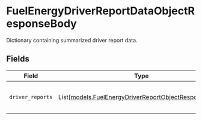 # FuelEnergyDriverReportDataObjectResponseBody

Dictionary containing summarized driver report data.


## Fields

| Field                                                                                                          | Type                                                                                                           | Required                                                                                                       | Description                                                                                                    |
| -------------------------------------------------------------------------------------------------------------- | -------------------------------------------------------------------------------------------------------------- | -------------------------------------------------------------------------------------------------------------- | -------------------------------------------------------------------------------------------------------------- |
| `driver_reports`                                                                                               | List[[models.FuelEnergyDriverReportObjectResponseBody](../models/fuelenergydriverreportobjectresponsebody.md)] | :heavy_check_mark:                                                                                             | List of summarized driver reports.                                                                             |